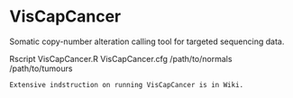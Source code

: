 # VisCapCancer
Somatic copy-number alteration calling tool for targeted sequencing data.

Rscript VisCapCancer.R VisCapCancer.cfg   /path/to/normals   
/path/to/tumours

```
Extensive indstruction on running VisCapCancer is in Wiki.

```

